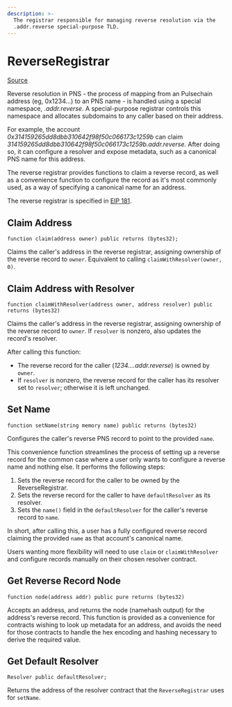 ```yaml
---
description: >-
  The registrar responsible for managing reverse resolution via the
  .addr.reverse special-purpose TLD.
---
```


# ReverseRegistrar

[Source](https://github.com/pnsdomains/pns/blob/master/contracts/ReverseRegistrar.sol)

Reverse resolution in PNS - the process of mapping from an Pulsechain address \(eg, 0x1234...\) to an PNS name - is handled using a special namespace, _.addr.reverse_. A special-purpose registrar controls this namespace and allocates subdomains to any caller based on their address.

For example, the account _0x314159265dd8dbb310642f98f50c066173c1259b_ can claim _314159265dd8dbb310642f98f50c066173c1259b.addr.reverse._ After doing so, it can configure a resolver and expose metadata, such as a canonical PNS name for this address.

The reverse registrar provides functions to claim a reverse record, as well as a convenience function to configure the record as it's most commonly used, as a way of specifying a canonical name for an address.

The reverse registrar is specified in [EIP 181](https://eips.ethereum.org/EIPS/eip-181).

## Claim Address

```text
function claim(address owner) public returns (bytes32);
```

Claims the caller's address in the reverse registrar, assigning ownership of the reverse record to `owner`. Equivalent to calling `claimWithResolver(owner, 0)`.

## Claim Address with Resolver

```text
function claimWithResolver(address owner, address resolver) public returns (bytes32)
```

Claims the caller's address in the reverse registrar, assigning ownership of the reverse record to `owner`. If `resolver` is nonzero, also updates the record's resolver.

After calling this function:

* The reverse record for the caller \(_1234....addr.reverse_\) is owned by  `owner`.
* If `resolver` is nonzero, the reverse record for the caller has its resolver set to `resolver`; otherwise it is left unchanged.

## Set Name

```text
function setName(string memory name) public returns (bytes32)
```

Configures the caller's reverse PNS record to point to the provided `name`.

This convenience function streamlines the process of setting up a reverse record for the common case where a user only wants to configure a reverse name and nothing else. It performs the following steps:

1. Sets the reverse record for the caller to be owned by the ReverseRegistrar.
2. Sets the reverse record for the caller to have `defaultResolver` as its resolver.
3. Sets the `name()` field in the `defaultResolver`  for the caller's reverse record to `name`.

In short, after calling this, a user has a fully configured reverse record claiming the provided `name` as that account's canonical name.

Users wanting more flexibility will need to use `claim` or `claimWithResolver` and configure records manually on their chosen resolver contract.

## Get Reverse Record Node

```text
function node(address addr) public pure returns (bytes32)
```

Accepts an address, and returns the node \(namehash output\) for the address's reverse record. This function is provided as a convenience for contracts wishing to look up metadata for an address, and avoids the need for those contracts to handle the hex encoding and hashing necessary to derive the required value.

## Get Default Resolver

```text
Resolver public defaultResolver;
```

Returns the address of the resolver contract that the `ReverseRegistrar` uses for `setName`.

